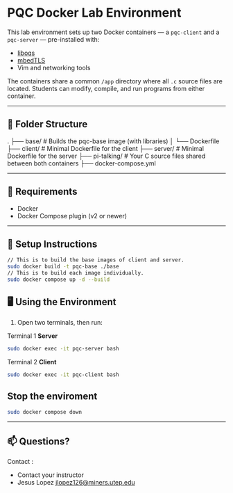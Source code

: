 # PQC Docker Lab Environment

This lab environment sets up two Docker containers — a `pqc-client` and a `pqc-server` — pre-installed with:

- [liboqs](https://github.com/open-quantum-safe/liboqs)
- [mbedTLS](https://github.com/Mbed-TLS/mbedtls)
- Vim and networking tools

The containers share a common `/app` directory where all `.c` source files are located. Students can modify, compile, and run programs from either container.

---

## 📁 Folder Structure
.
├── base/ # Builds the pqc-base image (with libraries)
│ └── Dockerfile
├── client/ # Minimal Dockerfile for the client
├── server/ # Minimal Dockerfile for the server
├── pi-talking/ # Your C source files shared between both containers
├── docker-compose.yml


---

## 🧰 Requirements

- Docker
- Docker Compose plugin (v2 or newer)

---

## 🚀 Setup Instructions
```Bash
// This is to build the base images of client and server.
sudo docker build -t pqc-base ./base
// This is to build each image individually.
sudo docker compose up -d --build
```

## 🖥️ Using the Environment
1. Open two terminals, then run:

Terminal 1 **Server**
```Bash
sudo docker exec -it pqc-server bash
```

Terminal 2 **Client**
```Bash
sudo docker exec -it pqc-client bash
```

## Stop the enviroment
```Bash
sudo docker compose down
```

---
## 📫 Questions?
Contact :
- Contact your instructor
- Jesus Lopez jlopez126@miners.utep.edu